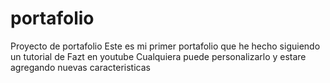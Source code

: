 # portafolio
Proyecto de portafolio 
Este es mi primer portafolio que he hecho siguiendo un tutorial de Fazt en youtube
Cualquiera puede personalizarlo y estare agregando nuevas caracteristicas
